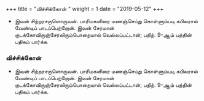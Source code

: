 ﻿+++
title = "விச்சிக்கோன்  "
weight = 1
date = "2019-05-12"
+++


-  இவன் சிற்றரசருளொருவன். பாரிமகளிரை மணஞ்செய்து கொள்ளும்படி கபிலரால் வேண்டிப் பாடப்பெற்றோன். இவன் சேரமான் குடக்கோவிருஞ்சேரலிரும்பொறையால் வெல்லப்பட்டான்; பதிற். 9-ஆம் பத்தின் பதிகம் பார்க்க. 
  
### விச்சிக்கோன்  
-  இவன் சிற்றரசருளொருவன். பாரிமகளிரை மணஞ்செய்து கொள்ளும்படி கபிலரால் வேண்டிப் பாடப்பெற்றோன். இவன் சேரமான் குடக்கோவிருஞ்சேரலிரும்பொறையால் வெல்லப்பட்டான்; பதிற். 9-ஆம் பத்தின் பதிகம் பார்க்க. 
